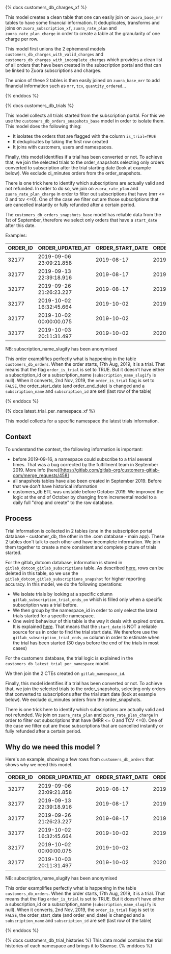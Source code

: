 {% docs customers_db_charges_xf %}

This model creates a clean table that one can easily join on `zuora_base_mrr` tables to have some financial information. It deduplicates, transforms and joins on `zuora_subscription_xf`, `zuora_rate_plan` and `zuora_rate_plan_charge` in order to create a table at the granularity of one charge per row.

This model first unions the 2 ephemeral models `customers_db_charges_with_valid_charges` and `customers_db_charges_with_incomplete_charges` which provides a clean list of all orders that have been created in the subscription portal and that can be linked to Zuora subscriptions and charges.

The union of these 2 tables is then easily joined on `zuora_base_mrr` to add financial information such as `mrr`, `tcv`, `quantity_ordered`... 

{% enddocs %}

{% docs customers_db_trials %}

This model collects all trials started from the subscription portal. For this we use the `customers_db_orders_snapshots_base` model in order to isolate them. This model does the following thing:

* It isolates the orders that are flagged with the column `is_trial=TRUE`
* It deduplicates by taking the first row created
* It joins with customers, users and namespaces. 

Finally, this model identifies if a trial has been converted or not. To achieve that, we join the selected trials to the order_snapshots selecting only orders converted to subscription after the trial starting date  (look at example below). We exclude ci_minutes orders from the order_snapshots.   

There is one trick here to identify which subscriptions are actually valid and not refunded. In order to do so, we join on `zuora_rate_plan` and `zuora_rate_plan_charge` in order to filter out subscriptions that have (mrr <= 0 and tcv <=0). One of the case we filter out are those subscriptions that are cancelled instantly or fully refunded after a certain period.

The `customers_db_orders_snapshots_base` model has reliable data from the 1st of September, therefore we select only orders that have a `start_date` after this date.

Examples:

| ORDER_ID | ORDER_UPDATED_AT        | ORDER_START_DATE  | ORDER_END_DATE | ORDER_IS_TRIAL | SUBSCRIPTION_NAME_SLUGIFY |
|----------|-------------------------|-------------------|----------------|----------------|---------------------------|
| 32177    | 2019-09-06 23:09:21.858 | 2019-08-17        | 2019-09-15     | TRUE           |                           |
| 32177    | 2019-09-13 22:39:18.916 | 2019-08-17        | 2019-09-27     | TRUE           |                           |
| 32177    | 2019-09-26 21:26:23.227 | 2019-08-17        | 2019-10-02     | TRUE           |                           |
| 32177    | 2019-10-02 16:32:45.664 | 2019-10-02        | 2019-10-04     | TRUE           |                           |
| 32177    | 2019-10-02 00:00:00.075 | 2019-10-02        |                | FALSE          |                           |
| 32177    | 2019-10-03 20:11:31.497 | 2019-10-02        | 2020-10-02     | FALSE          | order-1-name-gold         |

NB: subscription_name_slugify has been anonymised

This order examplifies perfectly what is happening in the table `customers_db_orders`. When the order starts, 17th Aug, 2019, it is a trial. That means that the flag `order_is_trial` is set to TRUE. But it doesn't have either a subscription_id or a subscription_name (`subscription_name_slugify` is null). When it converts, 2nd Nov, 2019, the `order_is_trial` flag is set to `FALSE`, the order_start_date (and order_end_date) is changed and a `subscription_name` and `subscription_id` are set! (last row of the table)


{% enddocs %}

{% docs latest_trial_per_namespace_xf %}

This model collects for a specific namespace the latest trials information. 


## Context

To understand the context, the following information is important:
* before 2019-09-16, a namespace could subscribe to a trial several times. That was a bug corrected by the fulfillment team in September 2019. More info (here)[https://gitlab.com/gitlab-org/customers-gitlab-com/merge_requests/458]
* all snapshots tables have also been created in September 2019. Before that we don't have historical information
* customers_db ETL was unstable before October 2019. We improved the logic at the end of October by changing from incremental model to a daily full "drop and create" to the raw database.

## Process

Trial Information is collected in 2 tables (one in the subscription portal database - customer_db, the other in the .com database - main app). These 2 tables don't talk to each other and have incomplete information. We join them together to create a more consistent and complete picture of trials started.

For the gitlab_dotcom database, information is stored in `gitlab_dotcom_gitlab_subscriptions` table. As described [here](https://gitlab.com/gitlab-data/analytics/merge_requests/1983#note_249268694), rows can be deleted in this table, so we use the `gitlab_dotcom_gitlab_subscriptions_snapshot` for higher reporting accuracy.  In this model, we do the following operations:
* We isolate trials by looking at a specific column `gitlab_subscription_trial_ends_on` which is filled only when a specific subscription was a trial before.
* We then group by the namespace_id in order to only select the latest trials started for a specific namespace.
* One weird behaviour of this table is the way it deals with expired orders. It is explained [here](/model.gitlab_snowflake.gitlab_dotcom_gitlab_subscriptions). That means that the `start_date` is NOT a reliable source for us in order to find the trial start date. We therefore use the `gitlab_subscription_trial_ends_on` column in order to estimate when the trial has been started (30 days before the end of the trials in most cases)

For the customers database, the trial logic is explained in the `customers_db_latest_trial_per_namespace` model.

We then join the 2 CTEs created on `gitlab_namespace_id`.

Finally, this model identifies if a trial has been converted or not. To achieve that, we join the selected trials to the order_snapshots, selecting only orders that converted to subscriptions after the trial start date (look at example below). We exclude ci_minutes orders from the order_snapshots.   

There is one trick here to identify which subscriptions are actually valid and not refunded. We join on `zuora_rate_plan` and `zuora_rate_plan_charge` in order to filter out subscriptions that have (MRR <= 0 and TCV <=0). One of the case we filter out are those subscriptions that are cancelled instantly or fully refunded after a certain period.


## Why do we need this model ?

Here's an example, showing a few rows from `customers_db_orders` that shows why we need this model.

| ORDER_ID | ORDER_UPDATED_AT        | ORDER_START_DATE  | ORDER_END_DATE | ORDER_IS_TRIAL | SUBSCRIPTION_NAME_SLUGIFY |
|----------|-------------------------|-------------------|----------------|----------------|---------------------------|
| 32177    | 2019-09-06 23:09:21.858 | 2019-08-17        | 2019-09-15     | TRUE           |                           |
| 32177    | 2019-09-13 22:39:18.916 | 2019-08-17        | 2019-09-27     | TRUE           |                           |
| 32177    | 2019-09-26 21:26:23.227 | 2019-08-17        | 2019-10-02     | TRUE           |                           |
| 32177    | 2019-10-02 16:32:45.664 | 2019-10-02        | 2019-10-04     | TRUE           |                           |
| 32177    | 2019-10-02 00:00:00.075 | 2019-10-02        |                | FALSE          |                           |
| 32177    | 2019-10-03 20:11:31.497 | 2019-10-02        | 2020-10-02     | FALSE          | order-1-name-gold         |

NB: subscription_name_slugify has been anonymised

This order examplifies perfectly what is happening in the table `customers_db_orders`. When the order starts, 17th Aug, 2019, it is a trial. That means that the flag `order_is_trial` is set to TRUE. But it doesn't have either a subscription_id or a subscription_name (`subscription_name_slugify` is null). When it converts, 2nd Nov, 2019, the `order_is_trial` flag is set to `FALSE`, the order_start_date (and order_end_date) is changed and a `subscription_name` and `subscription_id` are set! (last row of the table)


{% enddocs %}

{% docs customers_db_trial_histories %}
This data model contains the trial histories of each namespace and brings it to Sisense. 
{% enddocs %}
